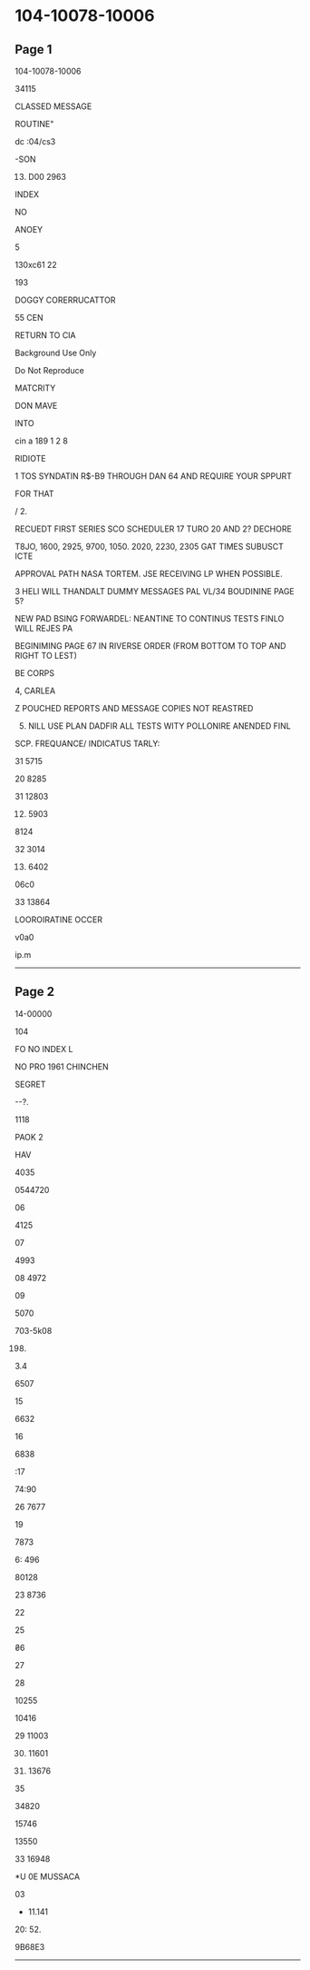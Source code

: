# 104-10078-10006

## Page 1

104-10078-10006

34115

CLASSED MESSAGE

ROUTINE"

dc :04/cs3

-SON

13. D00 2963

INDEX

NO

ANOEY

5

130xc61 22

193

DOGGY CORERRUCATTOR

55 CEN

RETURN TO CIA

Background Use Only

Do Not Reproduce

MATCRITY

DON MAVE

INTO

cin a 189 1 2 8

RIDIOTE

1 TOS SYNDATIN R$-B9 THROUGH DAN 64 AND REQUIRE YOUR SPPURT

FOR THAT

/ 2.

RECUEDT FIRST SERIES SCO SCHEDULER 17 TURO 20 AND 2? DECHORE

T8JO, 1600, 2925, 9700, 1050. 2020, 2230, 2305 GAT TIMES SUBUSCT ICTE

APPROVAL PATH NASA TORTEM. JSE RECEIVING LP WHEN POSSIBLE.

3 HELI WILL THANDALT DUMMY MESSAGES PAL VL/34 BOUDININE PAGE 5?

NEW PAD BSING FORWARDEL: NEANTINE TO CONTINUS TESTS FINLO WILL REJES PA

BEGINIMING PAGE 67 IN RIVERSE ORDER (FROM BOTTOM TO TOP AND RIGHT TO LEST)

BE CORPS

4, CARLEA

Z POUCHED REPORTS AND MESSAGE COPIES NOT REASTRED

5. NILL USE PLAN DADFIR ALL TESTS WITY POLLONIRE ANENDED FINL

SCP. FREQUANCE/ INDICATUS TARLY:

31 5715

20 8285

31 12803

12. 5903

8124

32 3014

13. 6402

06c0

33 13864

LOOROIRATINE OCCER

v0a0

ip.m

---

## Page 2

14-00000

104

FO NO INDEX L

NO PRO 1961 CHINCHEN

SEGRET

--?.

1118

PAOK 2

HAV

4035

0544720

06

4125

07

4993

08 4972

09

5070

703-5k08

198)

3.4

6507

15

6632

16

6838

:17

74:90

26 7677

19

7873

6: 496

80128

23 8736

22

25

₴6

27

28

10255

10416

29 11003

30. 11601

31) 13676

35

34820

15746

13550

33 16948

*U 0E MUSSACA

03

* 11.141

20: 52.

9B68E3

---

